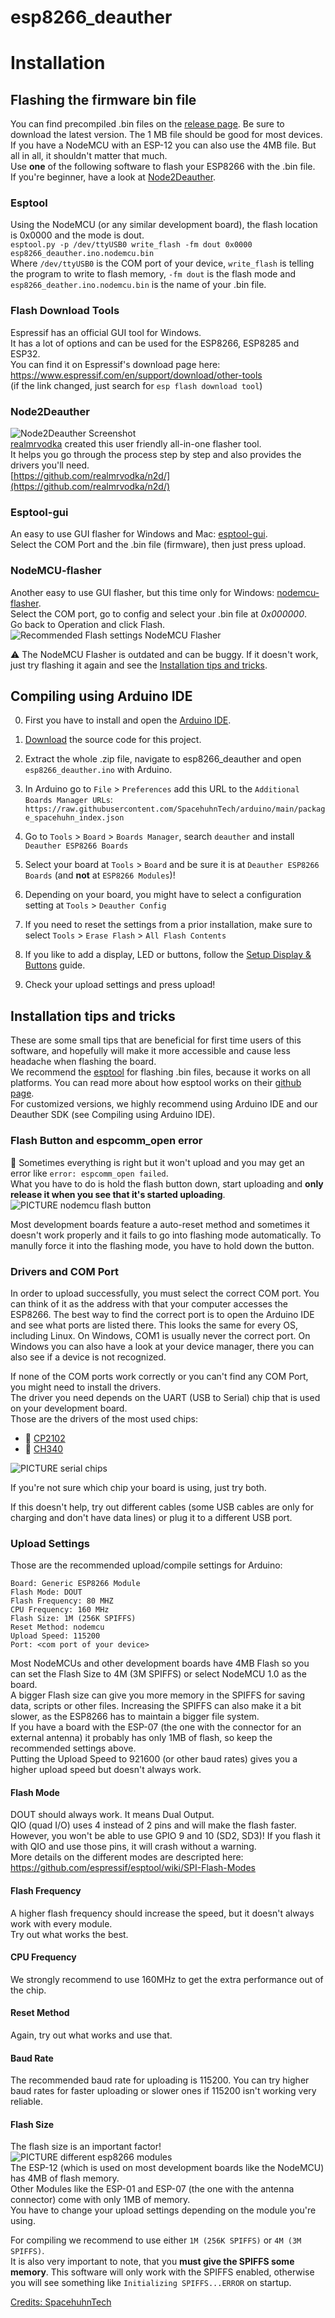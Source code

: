 # esp8266_deauther
# Installation
## Flashing the firmware bin file

You can find precompiled .bin files on the [release page](https://github.com/spacehuhn/esp8266_deauther/releases). Be sure to download the latest version. The 1 MB file should be good for most devices. If you have a NodeMCU with an ESP-12 you can also use the 4MB file. But all in all, it shouldn't matter that much.  
Use **one** of the following software to flash your ESP8266 with the .bin file.  
If you're beginner, have a look at [Node2Deauther](#node2deauther).  

### Esptool
Using the NodeMCU (or any similar development board), the flash location is 0x0000 and the mode is dout.  
`esptool.py -p /dev/ttyUSB0 write_flash -fm dout 0x0000 esp8266_deauther.ino.nodemcu.bin`  
Where `/dev/ttyUSB0` is the COM port of your device, `write_flash` is telling the program to write to flash memory, `-fm dout` is the flash mode and `esp8266_deather.ino.nodemcu.bin` is the name of your .bin file. 

### Flash Download Tools
Espressif has an official GUI tool for Windows.  
It has a lot of options and can be used for the ESP8266, ESP8285 and ESP32.  
You can find it on Espressif's download page here: https://www.espressif.com/en/support/download/other-tools  
(if the link changed, just search for `esp flash download tool`)  

### Node2Deauther
![Node2Deauther Screenshot](https://raw.githubusercontent.com/realmrvodka/n2d/master/github/n2d-main.png)  
[realmrvodka](https://github.com/realmrvodka/) created this user friendly all-in-one flasher tool.  
It helps you go through the process step by step and also provides the drivers you'll need.  
[https://github.com/realmrvodka/n2d/](https://github.com/realmrvodka/n2d/)

### Esptool-gui
An easy to use GUI flasher for Windows and Mac: [esptool-gui](https://github.com/Rodmg/esptool-gui).  
Select the COM Port and the .bin file (firmware), then just press upload.  

### NodeMCU-flasher
Another easy to use GUI flasher, but this time only for Windows: [nodemcu-flasher](https://github.com/nodemcu/nodemcu-flasher).  
Select the COM port, go to config and select your .bin file at *0x000000*.   
Go back to Operation and click Flash.  
![Recommended Flash settings NodeMCU Flasher](https://raw.githubusercontent.com/wiki/spacehuhn/esp8266_deauther/img/flash_settings_nodemcu_flasher.jpg)  

⚠️ The NodeMCU Flasher is outdated and can be buggy. If it doesn't work, just try flashing it again and see the [Installation tips and tricks](#installation-tips-and-tricks).  

## Compiling using Arduino IDE

0) First you have to install and open the [Arduino IDE](https://www.arduino.cc/en/main/software).  

1) [Download](https://github.com/SpacehuhnTech/esp8266_deauther/archive/v2.zip) the source code for this project.

2) Extract the whole .zip file, navigate to esp8266_deauther and open `esp8266_deauther.ino` with Arduino.

3) In Arduino go to `File` > `Preferences` add this URL to the `Additional Boards Manager URLs`: `https://raw.githubusercontent.com/SpacehuhnTech/arduino/main/package_spacehuhn_index.json`

4) Go to `Tools` > `Board` > `Boards Manager`, search `deauther` and install `Deauther ESP8266 Boards`

5) Select your board at `Tools` > `Board` and be sure it is at `Deauther ESP8266 Boards` (and **not** at `ESP8266 Modules`)!  

6) Depending on your board, you might have to select a configuration setting at `Tools` > `Deauther Config`

7) If you need to reset the settings from a prior installation, make sure to select `Tools` > `Erase Flash` > `All Flash Contents`

8) If you like to add a display, LED or buttons, follow the [Setup Display & Buttons](https://github.com/SpacehuhnTech/esp8266_deauther/wiki/Setup-Display-&-Buttons#setup-display--buttons) guide.  

9) Check your upload settings and press upload!

## Installation tips and tricks
These are some small tips that are beneficial for first time users of this software, and hopefully will make it more accessible and cause less headache when flashing the board.  
We recommend the [esptool](https://github.com/espressif/esptool) for flashing .bin files, because it works on all platforms. You can read more about how esptool works on their [github page](https://github.com/espressif/esptool).  
For customized versions, we highly recommend using Arduino IDE and our Deauther SDK (see Compiling using Arduino IDE).

### Flash Button and espcomm_open error
💢 Sometimes everything is right but it won't upload and you may get an error like `error: espcomm_open failed`.  
What you have to do is hold the flash button down, start uploading and **only release it when you see that it's started uploading**.  
![PICTURE nodemcu flash button](https://raw.githubusercontent.com/wiki/spacehuhn/esp8266_deauther/img/nodemcu_flash_buttons.jpg)

Most development boards feature a auto-reset method and sometimes it doesn't work properly and it fails to go into flashing mode automatically. To manully force it into the flashing mode, you have to hold down the button.   

### Drivers and COM Port
In order to upload successfully, you must select the correct COM port. You can think of it as the address with that your computer accesses the ESP8266.
The best way to find the correct port is to open the Arduino IDE and see what ports are listed there. This looks the same for every OS, including Linux. On Windows, COM1 is usually never the correct port.
On Windows you can also have a look at your device manager, there you can also see if a device is not recognized.

If none of the COM ports work correctly or you can't find any COM Port, you might need to install the drivers.  
The driver you need depends on the UART (USB to Serial) chip that is used on your development board.  
Those are the drivers of the most used chips:  
- 💾 [CP2102](https://www.silabs.com/products/development-tools/software/usb-to-uart-bridge-vcp-drivers)
- 💾 [CH340](https://sparks.gogo.co.nz/ch340.html)

![PICTURE serial chips](https://raw.githubusercontent.com/wiki/spacehuhn/esp8266_deauther/img/nodemcu_serial_modules.jpg)  

If you're not sure which chip your board is using, just try both.  

If this doesn't help, try out different cables (some USB cables are only for charging and don't have data lines) or plug it to a different USB port.

### Upload Settings
Those are the recommended upload/compile settings for Arduino:
```
Board: Generic ESP8266 Module  
Flash Mode: DOUT
Flash Frequency: 80 MHZ
CPU Frequency: 160 MHz
Flash Size: 1M (256K SPIFFS)
Reset Method: nodemcu
Upload Speed: 115200
Port: <com port of your device>
```
Most NodeMCUs and other development boards have 4MB Flash so you can set the Flash Size to 4M (3M SPIFFS) or select NodeMCU 1.0 as the board.  
A bigger Flash size can give you more memory in the SPIFFS for saving data, scripts or other files. Increasing the SPIFFS can also make it a bit slower, as the ESP8266 has to maintain a bigger file system.  
If you have a board with the ESP-07 (the one with the connector for an external antenna) it probably has only 1MB of flash, so keep the recommended settings above.  
Putting the Upload Speed to 921600 (or other baud rates) gives you a higher upload speed but doesn't always work.  

#### Flash Mode
DOUT should always work. It means Dual Output.  
QIO (quad I/O) uses 4 instead of 2 pins and will make the flash faster. However, you won't be able to use GPIO 9 and 10 (SD2, SD3)! If you flash it with QIO and use those pins, it will crash without a warning.  
More details on the different modes are descripted here: https://github.com/espressif/esptool/wiki/SPI-Flash-Modes

#### Flash Frequency
A higher flash frequency should increase the speed, but it doesn't always work with every module.  
Try out what works the best.  

#### CPU Frequency
We strongly recommend to use 160MHz to get the extra performance out of the chip.  

#### Reset Method
Again, try out what works and use that.  

#### Baud Rate
The recommended baud rate for uploading is 115200. You can try higher baud rates for faster uploading or slower ones if 115200 isn't working very reliable.  

#### Flash Size
The flash size is an important factor!  
![PICTURE different esp8266 modules](https://raw.githubusercontent.com/wiki/spacehuhn/esp8266_deauther/img/esp_modules.jpg)  
The ESP-12 (which is used on most development boards like the NodeMCU) has 4MB of flash memory.  
Other Modules like the ESP-01 and ESP-07 (the one with the antenna connector) come with only 1MB of memory.  
You have to change your upload settings depending on the module you're using.  

For compiling we recommend to use either `1M (256K SPIFFS)` or `4M (3M SPIFFS)`.  
It is also very important to note, that you **must give the SPIFFS some memory**. This software will only work with the SPIFFS enabled, otherwise you will see something like `Initializing SPIFFS...ERROR` on startup.

[Credits: SpacehuhnTech](https://github.com/SpacehuhnTech)
